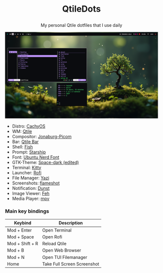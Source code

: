# <p align=center> QtileDots </p>
<p align=center>My personal Qtile dotfiles that I use daily</p>

![preview](preview/preview.png?raw=true)

 - Distro: [CachyOS](https://cachyos.org/)
 - WM: [Qtile](https://qtile.org/)
 - Compositor: [Jonaburg-Picom](https://github.com/jonaburg/picom)
 - Bar: [Qtile Bar](https://qtile.org/)
 - Shell: [Fish](https://fishshell.com/)
 - Prompt: [Starship](https://starship.rs/)
 - Font: [Ubuntu Nerd Font](https://www.nerdfonts.com/font-downloads)
 - GTK-Theme: [Space-dark (edited)](https://github.com/EliverLara/Space)
 - Terminal: [Kitty](https://sw.kovidgoyal.net/kitty/)
 - Launcher: [Rofi](https://github.com/davatorium/rofi)
 - File Manager: [Yazi](https://github.com/sxyazi/yazi)
 - Screenshots: [flameshot](https://flameshot.org/)
 - Notification: [Dunst](https://github.com/dunst-project/dunst)
 - Image Viewer: [Feh](https://feh.finalrewind.org/)
 - Media Player: [mpv](https://github.com/mpv-player/mpv)

### Main key bindings

| Keybind                               | Description                                                                          |
| ------------------------------------- | ------------------------------------------------------------------------------------ |
| Mod + Enter                           | Open Terminal                                                                        |
| Mod + Space                           | Open Rofi                                                                            |
| Mod + Shift + R                       | Reload Qtile                                                                         |
| Mod + B                               | Open Web Browser                                                                     |
| Mod + N                               | Open TUI Filemanager                                                                 |
| Home                                  | Take Full Screen Screenshot                                                          |


